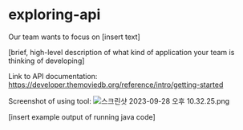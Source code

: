 # exploring-api

Our team wants to focus on [insert text]

[brief, high-level description of what kind of application your team is thinking of developing]

Link to API documentation: https://developer.themoviedb.org/reference/intro/getting-started

Screenshot of using tool: ![스크린샷 2023-09-28 오후 10.32.25.png](..%2F..%2F..%2F..%2Fvar%2Ffolders%2F34%2Fy22pcbp53ks4_y3m6w1n8zlw0000gn%2FT%2FTemporaryItems%2FNSIRD_screencaptureui_cR1mB2%2F%EC%8A%A4%ED%81%AC%EB%A6%B0%EC%83%B7%202023-09-28%20%EC%98%A4%ED%9B%84%2010.32.25.png)

[insert example output of running java code]

